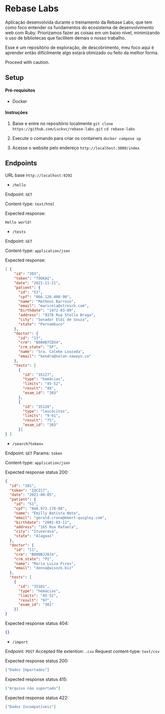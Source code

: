 # Rebase Labs

Aplicação desenvolvida durante o treinamento da Rebase Labs, que tem como foco entender os fundamentos do ecosistema de desenvolvimento web com Ruby. Priorizamos fazer as coisas em um baixo nível, minimizando o uso de bibliotecas que facilitem demais o nosso trabalho.

Esse é um repositório de exploração, de descobrimento, meu foco aqui é aprender então difícilmente algo estará otimizado ou feito da melhor forma. 

Proceed with caution. 

## Setup

#### Pré-requisitos

- Docker

#### Instruções

1. Baixe e entre no repositório localmente
`git clone https://github.com/Luckvc/rebase-labs.git`
`cd rebase-labs`

2. Execute o comando para criar os containers
`docker compose up`

3. Acesse o website pelo endereço `http://localhost:3000/index`


## Endpoints

URL base `http://localhost:9292`

- `/hello`

Endpoint: `GET`

Content-type: `text/html`

Expected response: 
```html
Hello world!
```

- `/tests`

Endpoint: `GET`

Content-type: `application/json`

Expected response: 
```json
[ {
    "id": "303",
    "token": "T9O6AI",
    "date": "2021-11-21",
    "patient": {
      "id": "53",
      "cpf": "066.126.400-90",
      "name": "Matheus Barroso",
      "email": "maricela@streich.com",
      "birthdate": "1972-03-09",
      "address": "9378 Rua Stella Braga",
      "city": "Senador Elói de Souza",
      "state": "Pernambuco"
    },
    "doctor": {
      "id": "13",
      "crm": "B000B7CDX4",
      "crm_state": "SP",
      "name": "Sra. Calebe Louzada",
      "email": "kendra@nolan-sawayn.co"
    },
    "tests": [
      {
        "id": "35127",
        "type": "hemácias",
        "limits": "45-52",
        "result": "48",
        "exam_id": "303"
      },
      {
        "id": "35128",
        "type": "leucócitos",
        "limits": "9-61",
        "result": "75",
        "exam_id": "303"
      }]
} ]
```

- `/search?token=`

Endpoint: `GET`
Params: `token`

Content-type: `application/json`

Expected response status 200: 
```json
{
  "id": "301",
  "token": "IQCZ17",
  "date": "2021-08-05",
  "patient": {
    "id": "51",
    "cpf": "048.973.170-88",
    "name": "Emilly Batista Neto",
    "email": "gerald.crona@ebert-quigley.com",
    "birthdate": "2001-03-11",
    "address": "165 Rua Rafaela",
    "city": "Ituverava",
    "state": "Alagoas"
  },
  "doctor": {
    "id": "11",
    "crm": "B000BJ20J4",
    "crm_state": "PI",
    "name": "Maria Luiza Pires",
    "email": "denna@wisozk.biz"
  },
  "tests": [
    {
      "id": "35101",
      "type": "hemácias",
      "limits": "45-52",
      "result": "97",
      "exam_id": "301"
    }]
}
```

Expected response status 404: 
```json
{}
```

- `/import`

Endpoint: `POST`
Accepted file extention: `.csv`
Request content-type: `text/csv`

Expected response status 200: 
```json
["Dados Importados"]
```

Expected response status 415: 
```json
["Arquivo não suportado"]
```

Expected response status 422: 
```json
["Dados Incompatíveis"]
```